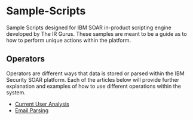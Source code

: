 # Sample-Scripts
 Sample Scripts designed for IBM SOAR in-product scripting engine developed by The IR Gurus. These samples are meant to be a guide as to how to perform unique actions within the platform.

## Operators

Operators are different ways that data is stored or parsed within the IBM Security SOAR platform. Each of the articles below will provide further explanation and examples of how to use different operations within the system.

  - [Current User Analysis](/Current%20User%20Analysis/README.md)
  - [Email Parsing](/Email%20Parsing/README.md)
